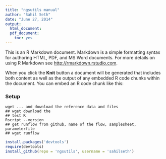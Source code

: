 ```yaml
---
title: "ngsutils manual"
author: "Sahil Seth"
date: "June 27, 2014"
output:
  html_document:
  pdf_document:
    toc: yes
---
```




This is an R Markdown document. Markdown is a simple formatting syntax for authoring HTML, PDF, and MS Word documents. For more details on using R Markdown see <http://rmarkdown.rstudio.com>.

When you click the **Knit** button a document will be generated that includes both content as well as the output of any embedded R code chunks within the document. You can embed an R code chunk like this:


### Setup
```
wget ... and download the reference data and files
## wget download the 
## test R
Rscript --version
## get runflow from github, name of the flow, samplesheet, parameterfile
## wget runflow
```


```r
install.packages('devtools')
require(devtools)
install_github(repo = 'ngsutils', username = 'sahilseth')
```
